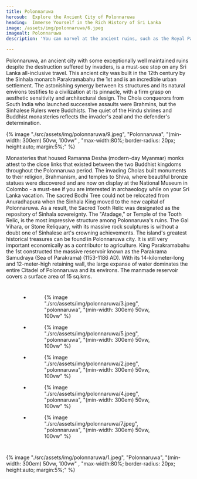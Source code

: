 ```yaml
---
title: Polonnaruwa
herosub:  Explore the Ancient City of Polonnaruwa
heading:  Immerse Yourself in the Rich History of Sri Lanka
image: /assets/img/polonnaruwa/6.jpeg
imagealt: Polonnaruwa
description: 'You can marvel at the ancient ruins, such as the Royal Palace, the Quadrangle, and the Gal Vihara, a group of beautiful Buddhist statues carved out of granite.'

---
```


Polonnaruwa, an ancient city with some exceptionally well maintained ruins despite the destruction suffered by invaders, is a must-see stop on any Sri Lanka all-inclusive travel. This ancient city was built in the 12th century by the Sinhala monarch Parakramabahu the 1st and is an incredible urban settlement. The astonishing synergy between its structures and its natural environs testifies to a civilization at its pinnacle, with a firm grasp on aesthetic sensitivity and architectural design. The Chola conquerors from South India who launched successive assaults were Brahmins, but the Sinhalese Rulers were Buddhists. The quiet of the Hindu shrines and Buddhist monasteries reflects the invader's zeal and the defender's determination.

{% image "./src/assets/img/polonnaruwa/9.jpeg", "Polonnaruwa", "(min-width: 300em) 50vw, 100vw" , "max-width:80%; border-radius: 20px; height:auto; margin:5%;" %}

Monasteries that housed Ramanna Desha (modern-day Myanmar) monks attest to the close links that existed between the two Buddhist kingdoms throughout the Polonnaruwa period. The invading Cholas built monuments to their religion, Brahmanism, and temples to Shiva, where beautiful bronze statues were discovered and are now on display at the National Museum in Colombo - a must-see if you are interested in archaeology while on your Sri Lanka vacation. The sacred Bodhi Tree could not be relocated from Anuradhapura when the Sinhala King moved to the new capital of Polonnaruwa.
As a result, the Sacred Tooth Relic was designated as the repository of Sinhala sovereignty. The "Atadage," or Temple of the Tooth Relic, is the most impressive structure among Polonnaruwa's ruins. The Gal Vihara, or Stone Reliquary, with its massive rock sculptures is without a doubt one of Sinhalese art's crowning achievements. The island's greatest historical treasures can be found in Polonnaruwa city. It is still very important economically as a contributor to agriculture. King Parakramabahu the 1st constructed the massive reservoir known as the Parakrama Samudraya (Sea of Parakrama) (1153-1186 AD). With its 14-kilometer-long and 12-meter-high retaining wall, the large expanse of water dominates the entire Citadel of Polonnaruwa and its environs.
The manmade reservoir covers a surface area of 15 sq.kms.



<ul class="gallery-list" style="
    margin: 8%;
">

<li class="gallery-item">
  <figure class="gallery-image">
    {% image "./src/assets/img/polonnaruwa/3.jpeg", "polonnaruwa", "(min-width: 300em) 50vw, 100vw" %}
  </figure>
</li>

<li class="gallery-item">
  <figure class="gallery-image">
    {% image "./src/assets/img/polonnaruwa/5.jpeg", "polonnaruwa", "(min-width: 300em) 50vw, 100vw" %}
  </figure>
</li>

<li class="gallery-item">
  <figure class="gallery-image">
    {% image "./src/assets/img/polonnaruwa/2.jpeg", "polonnaruwa", "(min-width: 300em) 50vw, 100vw" %}
  </figure>
</li>

<li class="gallery-item">
  <figure class="gallery-image">
    {% image "./src/assets/img/polonnaruwa/4.jpeg", "polonnaruwa", "(min-width: 300em) 50vw, 100vw" %}
  </figure>
</li>

<li class="gallery-item">
  <figure class="gallery-image">
    {% image "./src/assets/img/polonnaruwa/7.jpeg", "polonnaruwa", "(min-width: 300em) 50vw, 100vw" %}
  </figure>
</li>

</ul>

{% image "./src/assets/img/polonnaruwa/1.jpeg", "Polonnaruwa", "(min-width: 300em) 50vw, 100vw" , "max-width:80%; border-radius: 20px; height:auto; margin:5%;" %}